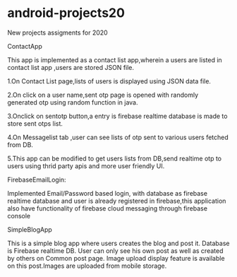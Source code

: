 # android-projects20
 New projects assigments for 2020
 
ContactApp

This app is implemented as a contact list app,wherein a users are listed in contact list app ,users are stored JSON file.

1.On Contact List page,lists of users is displayed using JSON data file.

2.On click on a user name,sent otp page is opened with randomly generated otp using random function in java.

3.Onclick on sentotp button,a entry is firebase realtime database is made to store sent otps list.

4.On Messagelist tab ,user can see lists of otp sent to various users fetched from DB.

5.This app can be modified to get users lists from DB,send realtime otp to users using thrid party apis and more user friendly UI.

FirebaseEmailLogin:

Implemented Email/Password based login, with database as firebase realtime database and user is already registered in firebase,this application also have functionality of firebase cloud messaging through firebase console

SimpleBlogApp

This is a simple blog app where users creates the blog and post it.
Database is Firebase realtime DB.
User can only see his own post as well as created by others on Common post page.
Image upload display feature is available on this post.Images are uploaded from mobile storage.

